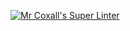 [![Mr Coxall's Super Linter](https://github.com/ICS4U-Programming-Sarah/Intro-07-Java-TryCatch/workflows/Mr%20Coxall's%20Super%20Linter/badge.svg)](https://github.com/ICS4U-Programming-Sarah/Intro-07-Java-TryCatch/actions/)
